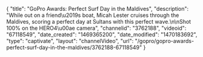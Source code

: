 {
    "title": "GoPro Awards: Perfect Surf Day in the Maldives",
    "description": "While out on a friend\u2019s boat, Micah Lester cruises through the Maldives, scoring a perfect day at Sultans with this perfect wave.\n\nShot 100% on the HERO4\u00ae camera",
    "channelid": "3762188",
    "videoid": "67118549",
    "date_created": "1469365200",
    "date_modified": "1470183692",
    "type": "captivate",
    "layout": "channelVideo",
    "url": "\/gopro\/gopro-awards-perfect-surf-day-in-the-maldives\/3762188-67118549"
}